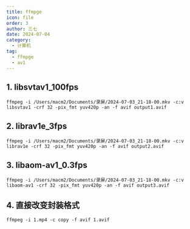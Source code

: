 ```yaml
---
title: ffmpge
icon: file
order: 3
author: 三七
date: 2024-07-04
category:
  - 计算机
tag:
  - ffmpge
  - av1
---
```


## 1. libsvtav1_100fps

```
ffmpeg -i /Users/macm2/Documents/录屏/2024-07-03_21-18-00.mkv -c:v libsvtav1 -crf 32 -pix_fmt yuv420p -an -f avif output1.avif 
```

## 2. librav1e_3fps

```
ffmpeg -i /Users/macm2/Documents/录屏/2024-07-03_21-18-00.mkv -c:v librav1e -crf 32 -pix_fmt yuv420p -an -f avif output2.avif 
```

## 3. libaom-av1_0.3fps

```
ffmpeg -i /Users/macm2/Documents/录屏/2024-07-03_21-18-00.mkv -c:v libaom-av1 -crf 32 -pix_fmt yuv420p -an -f avif output3.avif 
```

## 4. 直接改变封装格式

```
ffmpeg -i 1.mp4 -c copy -f avif 1.avif
```

